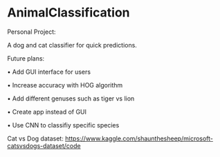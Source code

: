# AnimalClassification

Personal Project:

   A dog and cat classifier for quick predictions. 


Future plans:

   •	Add GUI interface for users

   •	Increase accuracy with HOG algorithm

   •	Add different genuses such as tiger vs lion

   •	Create app instead of GUI

   •	Use CNN to classifiy specific species


Cat vs Dog dataset: https://www.kaggle.com/shaunthesheep/microsoft-catsvsdogs-dataset/code
